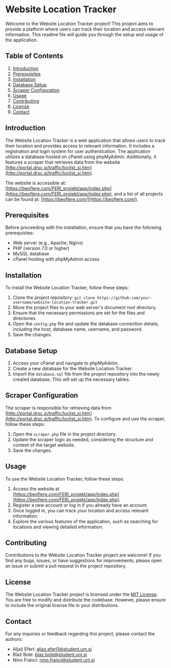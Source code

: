 # Website Location Tracker

Welcome to the Website Location Tracker project! This project aims to provide a platform where users can track their location and access relevant information. This readme file will guide you through the setup and usage of the application.

## Table of Contents
1. [Introduction](#introduction)
2. [Prerequisites](#prerequisites)
3. [Installation](#installation)
4. [Database Setup](#database-setup)
5. [Scraper Configuration](#scraper-configuration)
6. [Usage](#usage)
7. [Contributing](#contributing)
8. [License](#license)
9. [Contact](#contact)

## Introduction
The Website Location Tracker is a web application that allows users to track their location and provides access to relevant information. It includes a registration and login system for user authentication. The application utilizes a database hosted on cPanel using phpMyAdmin. Additionally, it features a scraper that retrieves data from the website [http://portal.drsc.si/traffic/loclist_si.htm](http://portal.drsc.si/traffic/loclist_si.htm).

The website is accessible at: [https://beoflere.com/FERI_projekt/app/index.php](https://beoflere.com/FERI_projekt/app/index.php), and a list of all projects can be found at: [https://beoflere.com/](https://beoflere.com/).

## Prerequisites
Before proceeding with the installation, ensure that you have the following prerequisites:
- Web server (e.g., Apache, Nginx)
- PHP (version 7.0 or higher)
- MySQL database
- cPanel hosting with phpMyAdmin access

## Installation
To install the Website Location Tracker, follow these steps:
1. Clone the project repository: `git clone https://github.com/your-username/website-location-tracker.git`
2. Move the project files to your web server's document root directory.
3. Ensure that the necessary permissions are set for the files and directories.
4. Open the `config.php` file and update the database connection details, including the host, database name, username, and password.
5. Save the changes.

## Database Setup
1. Access your cPanel and navigate to phpMyAdmin.
2. Create a new database for the Website Location Tracker.
3. Import the `database.sql` file from the project repository into the newly created database. This will set up the necessary tables.

## Scraper Configuration
The scraper is responsible for retrieving data from [http://portal.drsc.si/traffic/loclist_si.htm](http://portal.drsc.si/traffic/loclist_si.htm). To configure and use the scraper, follow these steps:
1. Open the `scraper.php` file in the project directory.
2. Update the scraper logic as needed, considering the structure and content of the target website.
3. Save the changes.

## Usage
To use the Website Location Tracker, follow these steps:
1. Access the website at [https://beoflere.com/FERI_projekt/app/index.php](https://beoflere.com/FERI_projekt/app/index.php).
2. Register a new account or log in if you already have an account.
3. Once logged in, you can track your location and access relevant information.
4. Explore the various features of the application, such as searching for locations and viewing detailed information.

## Contributing
Contributions to the Website Location Tracker project are welcome! If you find any bugs, issues, or have suggestions for improvements, please open an issue or submit a pull request in the project repository.

## License
The Website Location Tracker project is licensed under the [MIT License](https://opensource.org/licenses/MIT). You are free to modify and distribute the codebase. However, please ensure to include the original license file in your distributions.

## Contact

For any inquiries or feedback regarding this project, please contact the authors:

- Aljaž Eferl: [aljaz.eferl1@student.um.si](mailto:aljaz.eferl1@student.um.si)
- Blaž Bole: [blaz.bole@student.um.si](mailto:blaz.bole@student.um.si)
- Nino Franci: [nino.franci@student.um.si](mailto:nino.franci@student.um.si)
